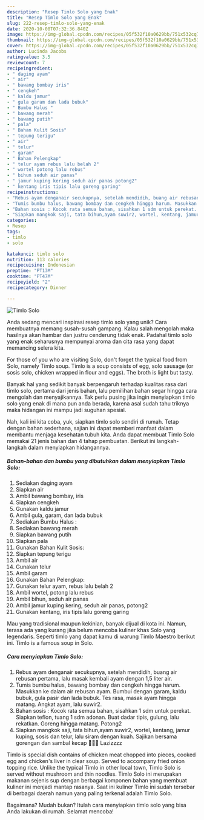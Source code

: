 ```yaml
---
description: "Resep Timlo Solo yang Enak"
title: "Resep Timlo Solo yang Enak"
slug: 222-resep-timlo-solo-yang-enak
date: 2020-10-08T07:32:36.840Z
image: https://img-global.cpcdn.com/recipes/05f532f10a0629bb/751x532cq70/timlo-solo-foto-resep-utama.jpg
thumbnail: https://img-global.cpcdn.com/recipes/05f532f10a0629bb/751x532cq70/timlo-solo-foto-resep-utama.jpg
cover: https://img-global.cpcdn.com/recipes/05f532f10a0629bb/751x532cq70/timlo-solo-foto-resep-utama.jpg
author: Lucinda Jacobs
ratingvalue: 3.5
reviewcount: 7
recipeingredient:
- " daging ayam"
- " air"
- " bawang bombay iris"
- " cengkeh"
- " kaldu jamur"
- " gula garam dan lada bubuk"
- " Bumbu Halus "
- " bawang merah"
- " bawang putih"
- " pala"
- " Bahan Kulit Sosis"
- " tepung terigu"
- " air"
- " telur"
- " garam"
- " Bahan Pelengkap"
- " telur ayam rebus lalu belah 2"
- " wortel potong lalu rebus"
- " bihun seduh air panas"
- " jamur kuping kering seduh air panas potong2"
- " kentang iris tipis lalu goreng garing"
recipeinstructions:
- "Rebus ayam denganair secukupnya, setelah mendidih, buang air rebusan pertama, lalu masak kembali ayam dengan 1,5 liter air."
- "Tumis bumbu halus, bawang bombay dan cengkeh hingga harum. Masukkan ke dalam air rebusan ayam. Bumbui dengan garam, kaldu bubuk, gula pasir dan lada bubuk. Tes rasa, masak ayam hingga matang. Angkat ayam, lalu suwir2."
- "Bahan sosis : Kocok rata semua bahan, sisahkan 1 sdm untuk perekat. Siapkan teflon, tuang 1 sdm adonan. Buat dadar tipis, gulung, lalu rekatkan. Goreng hingga matang. Potong2"
- "Siapkan mangkok saji, tata bihun,ayam suwir2, wortel, kentang, jamur kuping, sosis dan telur, lalu siram dengan kuah. Sajikan bersama gorengan dan sambal kecap 🤤🤤🤤 Lazizzzz"
categories:
- Resep
tags:
- timlo
- solo

katakunci: timlo solo 
nutrition: 113 calories
recipecuisine: Indonesian
preptime: "PT13M"
cooktime: "PT47M"
recipeyield: "2"
recipecategory: Dinner

---
```



![Timlo Solo](https://img-global.cpcdn.com/recipes/05f532f10a0629bb/751x532cq70/timlo-solo-foto-resep-utama.jpg)

Anda sedang mencari inspirasi resep timlo solo yang unik? Cara membuatnya memang susah-susah gampang. Kalau salah mengolah maka hasilnya akan hambar dan justru cenderung tidak enak. Padahal timlo solo yang enak seharusnya mempunyai aroma dan cita rasa yang dapat memancing selera kita.

For those of you who are visiting Solo, don&#39;t forget the typical food from Solo, namely Timlo soup. Timlo is a soup consists of egg, solo sausage (or sosis solo, chicken wrapped in flour and eggs). The broth is light but tasty.

Banyak hal yang sedikit banyak berpengaruh terhadap kualitas rasa dari timlo solo, pertama dari jenis bahan, lalu pemilihan bahan segar hingga cara mengolah dan menyajikannya. Tak perlu pusing jika ingin menyiapkan timlo solo yang enak di mana pun anda berada, karena asal sudah tahu triknya maka hidangan ini mampu jadi suguhan spesial.


Nah, kali ini kita coba, yuk, siapkan timlo solo sendiri di rumah. Tetap dengan bahan sederhana, sajian ini dapat memberi manfaat dalam membantu menjaga kesehatan tubuh kita. Anda dapat membuat Timlo Solo memakai 21 jenis bahan dan 4 tahap pembuatan. Berikut ini langkah-langkah dalam menyiapkan hidangannya.

<!--inarticleads1-->

##### Bahan-bahan dan bumbu yang dibutuhkan dalam menyiapkan Timlo Solo:

1. Sediakan  daging ayam
1. Siapkan  air
1. Ambil  bawang bombay, iris
1. Siapkan  cengkeh
1. Gunakan  kaldu jamur
1. Ambil  gula, garam, dan lada bubuk
1. Sediakan  Bumbu Halus :
1. Sediakan  bawang merah
1. Siapkan  bawang putih
1. Siapkan  pala
1. Gunakan  Bahan Kulit Sosis:
1. Siapkan  tepung terigu
1. Ambil  air
1. Gunakan  telur
1. Ambil  garam
1. Gunakan  Bahan Pelengkap:
1. Gunakan  telur ayam, rebus lalu belah 2
1. Ambil  wortel, potong lalu rebus
1. Ambil  bihun, seduh air panas
1. Ambil  jamur kuping kering, seduh air panas, potong2
1. Gunakan  kentang, iris tipis lalu goreng garing


Mau yang tradisional maupun kekinian, banyak dijual di kota ini. Namun, terasa ada yang kurang jika belum mencoba kuliner khas Solo yang legendaris. Seperti timlo yang dapat kamu di warung Timlo Maestro berikut ini. Timlo is a famous soup in Solo. 

<!--inarticleads2-->

##### Cara menyiapkan Timlo Solo:

1. Rebus ayam denganair secukupnya, setelah mendidih, buang air rebusan pertama, lalu masak kembali ayam dengan 1,5 liter air.
1. Tumis bumbu halus, bawang bombay dan cengkeh hingga harum. Masukkan ke dalam air rebusan ayam. Bumbui dengan garam, kaldu bubuk, gula pasir dan lada bubuk. Tes rasa, masak ayam hingga matang. Angkat ayam, lalu suwir2.
1. Bahan sosis : Kocok rata semua bahan, sisahkan 1 sdm untuk perekat. Siapkan teflon, tuang 1 sdm adonan. Buat dadar tipis, gulung, lalu rekatkan. Goreng hingga matang. Potong2
1. Siapkan mangkok saji, tata bihun,ayam suwir2, wortel, kentang, jamur kuping, sosis dan telur, lalu siram dengan kuah. Sajikan bersama gorengan dan sambal kecap 🤤🤤🤤 Lazizzzz


Timlo is special dish contains of chicken meat chopped into pieces, cooked egg and chicken&#39;s liver in clear soup. Served to accompany fried onion topping rice. Unlike the typical Timlo in other local town, Timlo Solo is served without mushroom and thin noodles. Timlo Solo ini merupakan makanan sejenis sup dengan berbagai komponen bahan yang membuat kuliner ini menjadi mantap rasanya. Saat ini kuliner Timlo ini sudah tersebar di berbagai daerah namun yang paling terkenal adalah Timlo Solo. 

Bagaimana? Mudah bukan? Itulah cara menyiapkan timlo solo yang bisa Anda lakukan di rumah. Selamat mencoba!
